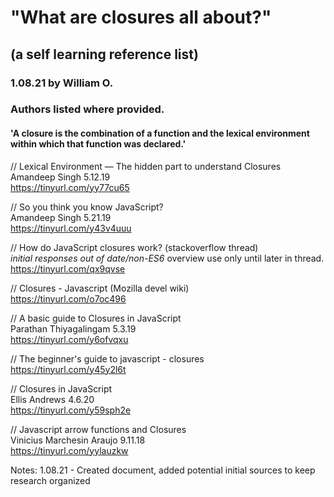 # "What are closures all about?"
## (a self learning reference list)
### 1.08.21 by William O.  
### Authors listed where provided.  

#### 'A closure is the combination of a function and the lexical environment within which that function was declared.'  

// Lexical Environment — The hidden part to understand Closures  
Amandeep Singh 5.12.19  
https://tinyurl.com/yy77cu65

// So you think you know JavaScript?  
Amandeep Singh 5.21.19  
https://tinyurl.com/y43v4uuu

// How do JavaScript closures work? (stackoverflow thread)  
*initial responses out of date/non-ES6* overview use only until later in
thread.  
https://tinyurl.com/qx9qvse

// Closures - Javascript (Mozilla devel wiki)  
https://tinyurl.com/o7oc496

// A basic guide to Closures in JavaScript  
Parathan Thiyagalingam 5.3.19  
https://tinyurl.com/y6ofvqxu

// The beginner's guide to javascript - closures  
https://tinyurl.com/y45y2l6t

// Closures in JavaScript  
Ellis Andrews 4.6.20  
https://tinyurl.com/y59sph2e

// Javascript arrow functions and Closures  
Vinicius Marchesin Araujo 9.11.18  
https://tinyurl.com/yylauzkw


Notes:
1.08.21 - Created document, added potential initial sources to keep
research organized
